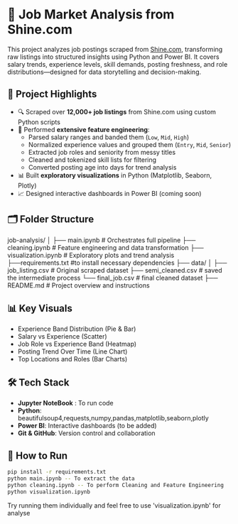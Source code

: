 # 💼 Job Market Analysis from Shine.com

This project analyzes job postings scraped from [Shine.com](https://www.shine.com), transforming raw listings into structured insights using Python and Power BI. It covers salary trends, experience levels, skill demands, posting freshness, and role distributions—designed for data storytelling and decision-making.

## 📌 Project Highlights

- 🔍 Scraped over **12,000+ job listings** from Shine.com using custom Python scripts
- 🧹 Performed **extensive feature engineering**:
  - Parsed salary ranges and banded them (`Low`, `Mid`, `High`)
  - Normalized experience values and grouped them (`Entry`, `Mid`, `Senior`)
  - Extracted job roles and seniority from messy titles
  - Cleaned and tokenized skill lists for filtering
  - Converted posting age into days for trend analysis
- 📊 Built **exploratory visualizations** in Python (Matplotlib, Seaborn, Plotly)
- 📈 Designed interactive dashboards in Power BI (coming soon)

## 🗂️ Folder Structure
job-analysis/ │ 
├── main.ipynb # Orchestrates full pipeline 
├── cleaning.ipynb # Feature engineering and data transformation 
├── visualization.ipynb # Exploratory plots and trend analysis 
├──requirements.txt #to install necessary dependencies
├── data/ │ 
    ├── job_listing.csv # Original scraped dataset 
    ├── semi_cleaned.csv # saved the intermediate process
    └── final_job.csv # final cleaned dataset 
├── README.md # Project overview and instructions


## 📊 Key Visuals

- Experience Band Distribution (Pie & Bar)
- Salary vs Experience (Scatter)
- Job Role vs Experience Band (Heatmap)
- Posting Trend Over Time (Line Chart)
- Top Locations and Roles (Bar Charts)

## 🛠️ Tech Stack
- **Jupyter NoteBook** : To run code
- **Python**: beautifulsoup4,requests,numpy,pandas,matplotlib,seaborn,plotly
- **Power BI**: Interactive dashboards (to be added)
- **Git & GitHub**: Version control and collaboration

## 🚀 How to Run

```bash
pip install -r requirements.txt
python main.ipynb -- To extract the data
python cleaning.ipynb -- To perform Cleaning and Feature Engineering
python visualization.ipynb
```
Try running them individually and feel free to use 'visualization.ipynb' for analyse